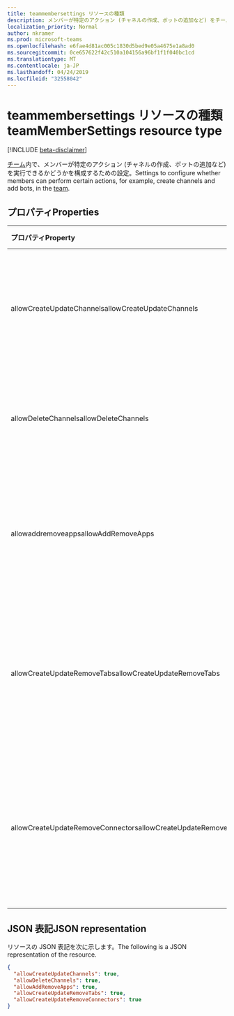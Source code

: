```yaml
---
title: teammembersettings リソースの種類
description: メンバーが特定のアクション (チャネルの作成、ボットの追加など) をチーム内で実行できるかどうかを構成する設定。
localization_priority: Normal
author: nkramer
ms.prod: microsoft-teams
ms.openlocfilehash: e6fae4d81ac005c1830d5bed9e05a4675e1a8ad0
ms.sourcegitcommit: 0ce657622f42c510a104156a96bf1f1f040bc1cd
ms.translationtype: MT
ms.contentlocale: ja-JP
ms.lasthandoff: 04/24/2019
ms.locfileid: "32558042"
---
```

# <a name="teammembersettings-resource-type"></a><span data-ttu-id="1e5e5-103">teammembersettings リソースの種類</span><span class="sxs-lookup"><span data-stu-id="1e5e5-103">teamMemberSettings resource type</span></span>

[!INCLUDE [beta-disclaimer](../../includes/beta-disclaimer.md)]

<span data-ttu-id="1e5e5-104">[チーム](team.md)内で、メンバーが特定のアクション (チャネルの作成、ボットの追加など) を実行できるかどうかを構成するための設定。</span><span class="sxs-lookup"><span data-stu-id="1e5e5-104">Settings to configure whether members can perform certain actions, for example, create channels and add bots, in the [team](team.md).</span></span>

## <a name="properties"></a><span data-ttu-id="1e5e5-105">プロパティ</span><span class="sxs-lookup"><span data-stu-id="1e5e5-105">Properties</span></span>
| <span data-ttu-id="1e5e5-106">プロパティ</span><span class="sxs-lookup"><span data-stu-id="1e5e5-106">Property</span></span>     | <span data-ttu-id="1e5e5-107">型</span><span class="sxs-lookup"><span data-stu-id="1e5e5-107">Type</span></span>   |<span data-ttu-id="1e5e5-108">説明</span><span class="sxs-lookup"><span data-stu-id="1e5e5-108">Description</span></span>|
|:---------------|:--------|:----------|
|<span data-ttu-id="1e5e5-109">allowCreateUpdateChannels</span><span class="sxs-lookup"><span data-stu-id="1e5e5-109">allowCreateUpdateChannels</span></span>|<span data-ttu-id="1e5e5-110">ブール値</span><span class="sxs-lookup"><span data-stu-id="1e5e5-110">Boolean</span></span>|<span data-ttu-id="1e5e5-111">true に設定されている場合、メンバーはチャネルを追加および更新できます。</span><span class="sxs-lookup"><span data-stu-id="1e5e5-111">If set to true, members can add and update channels.</span></span>|
|<span data-ttu-id="1e5e5-112">allowDeleteChannels</span><span class="sxs-lookup"><span data-stu-id="1e5e5-112">allowDeleteChannels</span></span>|<span data-ttu-id="1e5e5-113">ブール値</span><span class="sxs-lookup"><span data-stu-id="1e5e5-113">Boolean</span></span>|<span data-ttu-id="1e5e5-114">true に設定されている場合、メンバーはチャネルを削除できます。</span><span class="sxs-lookup"><span data-stu-id="1e5e5-114">If set to true, members can delete channels.</span></span>|
|<span data-ttu-id="1e5e5-115">allowaddremoveapps</span><span class="sxs-lookup"><span data-stu-id="1e5e5-115">allowAddRemoveApps</span></span>|<span data-ttu-id="1e5e5-116">ブール値</span><span class="sxs-lookup"><span data-stu-id="1e5e5-116">Boolean</span></span>|<span data-ttu-id="1e5e5-117">true に設定すると、メンバーはアプリを追加および削除できるようになります。</span><span class="sxs-lookup"><span data-stu-id="1e5e5-117">If set to true, members can add and remove apps.</span></span>|
|<span data-ttu-id="1e5e5-118">allowCreateUpdateRemoveTabs</span><span class="sxs-lookup"><span data-stu-id="1e5e5-118">allowCreateUpdateRemoveTabs</span></span>|<span data-ttu-id="1e5e5-119">ブール値</span><span class="sxs-lookup"><span data-stu-id="1e5e5-119">Boolean</span></span>|<span data-ttu-id="1e5e5-120">true に設定されている場合、メンバーはタブの追加、更新、および削除を行うことができます。</span><span class="sxs-lookup"><span data-stu-id="1e5e5-120">If set to true, members can add, update, and remove tabs.</span></span> |
|<span data-ttu-id="1e5e5-121">allowCreateUpdateRemoveConnectors</span><span class="sxs-lookup"><span data-stu-id="1e5e5-121">allowCreateUpdateRemoveConnectors</span></span>|<span data-ttu-id="1e5e5-122">ブール値</span><span class="sxs-lookup"><span data-stu-id="1e5e5-122">Boolean</span></span>|<span data-ttu-id="1e5e5-123">true に設定されている場合、メンバーはコネクタの追加、更新、および削除を行うことができます。</span><span class="sxs-lookup"><span data-stu-id="1e5e5-123">If set to true, members can add, update, and remove connectors.</span></span>|

## <a name="json-representation"></a><span data-ttu-id="1e5e5-124">JSON 表記</span><span class="sxs-lookup"><span data-stu-id="1e5e5-124">JSON representation</span></span>

<span data-ttu-id="1e5e5-125">リソースの JSON 表記を次に示します。</span><span class="sxs-lookup"><span data-stu-id="1e5e5-125">The following is a JSON representation of the resource.</span></span>

<!-- {
  "blockType": "resource",
  "@odata.type": "microsoft.graph.teamMemberSettings"
}-->

```json
{
  "allowCreateUpdateChannels": true,
  "allowDeleteChannels": true,
  "allowAddRemoveApps": true,
  "allowCreateUpdateRemoveTabs": true,
  "allowCreateUpdateRemoveConnectors": true
}
```

<!-- uuid: 8fcb5dbc-d5aa-4681-8e31-b001d5168d79
2015-10-25 14:57:30 UTC -->
<!--
{
  "type": "#page.annotation",
  "description": "team's memberSettings resource",
  "keywords": "",
  "section": "documentation",
  "tocPath": "",
  "suppressions": [
    "Error: /api-reference/beta/resources/teammembersettings.md:\r\n      Exception processing links.\r\n    System.ArgumentException: Link Definition was null. Link text: !INCLUDE [beta-disclaimer](../../includes/beta-disclaimer.md)\r\n      at ApiDoctor.Validation.DocFile.get_LinkDestinations()\r\n      at ApiDoctor.Validation.DocSet.ValidateLinks(Boolean includeWarnings, String[] relativePathForFiles, IssueLogger issues, Boolean requireFilenameCaseMatch, Boolean printOrphanedFiles)"
  ]
}
-->
